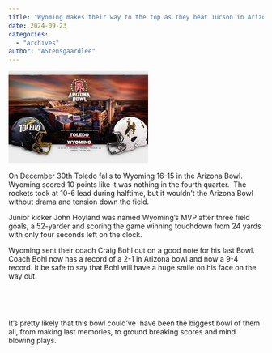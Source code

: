 ```yaml
---
title: "Wyoming makes their way to the top as they beat Tucson in Arizona Bowl"
date: 2024-09-23
categories: 
  - "archives"
author: "AStensgaardlee"
---
```


![](images/IMG_1740.jpeg)

On December 30th Toledo falls to Wyoming 16-15 in the Arizona Bowl. Wyoming scored 10 points like it was nothing in the fourth quarter.  The rockets took at 10-6 lead during halftime, but it wouldn’t the Arizona Bowl without drama and tension down the field.

Junior kicker John Hoyland was named Wyoming’s MVP after three field goals, a 52-yarder and scoring the game winning touchdown from 24 yards with only four seconds left on the clock.

Wyoming sent their coach Craig Bohl out on a good note for his last Bowl. Coach Bohl now has a record of a 2-1 in Arizona bowl and now a 9-4 record. It be safe to say that Bohl will have a huge smile on his face on the way out.

 

 

It’s pretty likely that this bowl could’ve  have been the biggest bowl of them all, from making last memories, to ground breaking scores and mind blowing plays.
